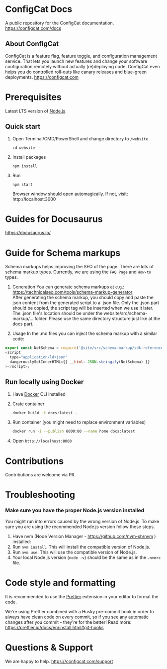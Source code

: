 # ConfigCat Docs

A public repository for the ConfigCat documentation. https://configcat.com/docs

## About ConfigCat

ConfigCat is a feature flag, feature toggle, and configuration management service. That lets you launch new features and change your software configuration remotely without actually (re)deploying code. ConfigCat even helps you do controlled roll-outs like canary releases and blue-green deployments. https://configcat.com

# Prerequisites

Latest LTS version of [Node.js](https://nodejs.org/).

## Quick start

1. Open Terminal/CMD/PowerShell and change directory to `/website`
   ```
   cd website
   ```
2. Install packages
   ```
   npm install
   ```
3. Run
   ```
   npm start
   ```
   Browser window should open automagically. If not, visit: http://localhost:3000

# Guides for Docusaurus

https://docusaurus.io/

# Guide for Schema markups

Schema markups helps improving the SEO of the page. There are lots of schema markup types.
Currently, we are using the `FAQ Page` and `How-to` types.

1. Generation
   You can generate schema markups at e.g.: https://technicalseo.com/tools/schema-markup-generator  
   After generating the schema markup, you should copy and paste the json content from the generated script to a .json file. Only the .json part should be copied, the script tag will be inserted when we use it later.  
   The .json file's location should be under the website/src/schema-markup/... folder. Please use the same directory structure just like at the docs part.

2. Usage
   In the .md files you can inject the schema markup with a similar code:

```javascript
export const NetSchema = require('@site/src/schema-markup/sdk-reference/net.json');
<script
  type="application/ld+json"
  dangerouslySetInnerHTML={{ __html: JSON.stringify(NetSchema) }}
></script>;
```

## Run locally using Docker

1. Have [Docker](https://www.docker.com) CLI installed

2. Crate container
   ```bash
   docker build -t docs:latest .
   ```
3. Run container (you might need to replace environment variables)
   ```bash
   docker run -i --publish 8000:80 --name home docs:latest
   ```
4. Open `http://localhost:8000`

# Contributions

Contributions are welcome via PR.

# Troubleshooting

### Make sure you have the proper Node.js version installed

You might run into errors caused by the wrong version of Node.js. To make sure you are using the recommended Node.js version follow these steps.

1. Have nvm (Node Version Manager - https://github.com/nvm-sh/nvm ) installed:
1. Run `nvm install`. This will install the compatible version of Node.js.
1. Run `nvm use`. This will use the compatible version of Node.js.
1. Your local Node.js version (`node -v`) should be the same as in the `.nvmrc` file.

# Code style and formatting
It is recommended to use the [Prettier](https://prettier.io/) extension in your editor to format the code.

We're using Prettier combined with a Husky pre-commit hook in order to always have clean code on every commit, so if you see any automatic changes after you commit - they're for the better! Read more: https://prettier.io/docs/en/install.html#git-hooks

# Questions & Support

We are happy to help.
https://configcat.com/support
